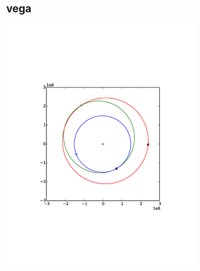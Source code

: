 # vega

![Hohmann Solution](docs/figures/hohmann_2461349.2194.png "Example Hohmann transfer solution to Mars in November 2026.")
